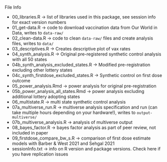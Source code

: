 File Info 
* 00_libraries.R -> list of libraries used in this package, see session info for exact version numbers
* 01_get-data.R -> code to download vaccination data from Our World in Data, writes to `data-raw/`
* 02_clean-data.R -> code to clean `data-raw/` files and create analysis files, writes to `data/`
* 03_descriptives.R -> Creates descriptive plot of vax rates
* 04_synth_analysis.R -> Original pre-registered synthetic control analysis with all 50 states
* 04b_synth_analysis_excluded_states.R -> Modified pre-registration excluding other lottery states
* 04c_synth_firstdose_excluded_states.R -> Synthetic control on first dose outcome
* 05_power_analysis.Rmd -> power analysis for original pre-registration
* 05b_power_analysis_all_states.Rmd -> power analysis excluding additional lottery adopting states
* 06_multistate.R -> multi state synthetic control analysis 
* 07a_multiverse_run.R -> multiverse analysis specification and run (can take multiple hours depending on your hardware!), writes to `output-multiverse/`
* 07b_multiverse_analysis.R -> analysis of multiverse output
* 08_bayes_factor.R -> bayes factor analysis as part of peer review, not included in paper
* 09_firstdose_compare_bw_s.R -> comparison of first dose estimate models with Barber & West 2021 and Sehgal 2021 
* sessionInfo.txt -> info on R version and package versions. Check here if you have replication issues
